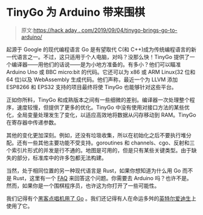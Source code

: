 # TinyGo 为 Arduino 带来围棋

> 原文:[https://hack aday . com/2019/09/04/tinygo-brings-go-to-arduino/](https://hackaday.com/2019/09/04/tinygo-brings-go-to-arduino/)

起源于 Google 的现代编程语言 Go 是有望取代 C(和 C++)成为传统编程语言的新一代语言之一。不过，这只适用于个人电脑，对吗？没那么快！TinyGo 提供了一个编译器——用他们的话说——是为小地方准备的。有多小？他们可以瞄准 Arduino Uno 或 BBC micro:bit 的代码。它还可以为 x86 或 ARM Linux(32 位和 64 位)以及 WebAssembly 生成代码。他们声称，最近一个为 LLVM 添加 ESP8266 和 EPS32 支持的项目最终将使 TinyGo 也能够针对这些平台。

正如你所料，TinyGo 和成熟版本之间有一些细微的差别。编译器一次处理整个程序，速度较慢，但提供了更多的优化。TinyGo 中没有使用对接口方法的某些优化，全局变量处理发生了变化，以适应高效地将数据从闪存移动到 RAM。TinyGo 在寄存器中传递参数。

其他的变化更加深刻。例如，还没有垃圾收集，所以在初始化之后不要执行堆分配。还有一些其他主要功能不受支持。goroutines 和 channels、cgo、反射和三个索引片形式的并发是行不通的。地图是可用的，但是只有某些关键类型。由于缺失的部分，标准库中的许多包都无法构建。

当然，处于相同位置的另一种现代语言是 Rust，如果你想知道为什么用 Go 而不是 Rust，这里有一个 [FAQ](https://tinygo.org/faq/why-go-instead-of-rust/) 来回答这个问题。你需要去 Arduino 吗？也许不是。然而，如果你是一个围棋程序员，也许这为你打开了一些可能性。

我们记得有个[黑客点唱机用了 Go](https://hackaday.com/2017/06/02/hackerspace-jukebox/) 。我们还记得有人在命运多舛的[英特尔爱迪生](https://hackaday.com/2014/09/25/running-golang-on-the-intel-edison/)上使用了它。